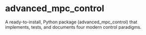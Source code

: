 # advanced_mpc_control
A ready-to-install, Python package (advanced_mpc_control) that implements, tests, and documents four modern control paradigms.
